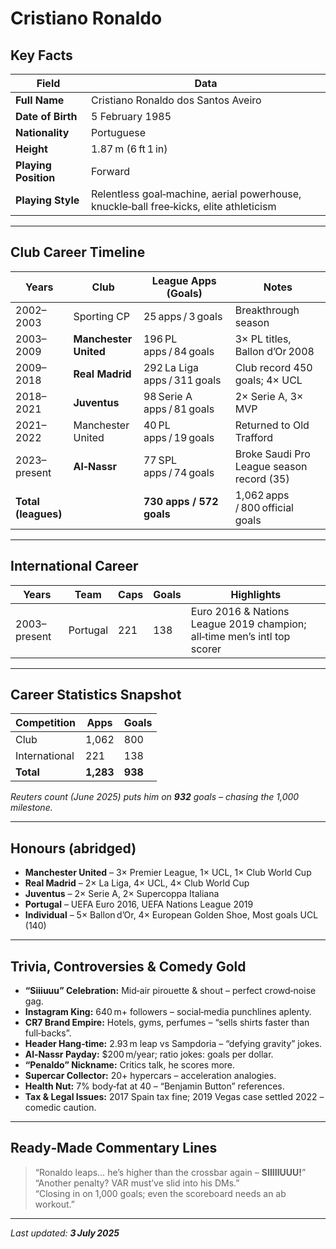 # Cristiano Ronaldo

## Key Facts
| Field | Data |
|-------|------|
| **Full Name** | Cristiano Ronaldo dos Santos Aveiro |
| **Date of Birth** | 5 February 1985 |
| **Nationality** | Portuguese |
| **Height** | 1.87 m (6 ft 1 in) |
| **Playing Position** | Forward |
| **Playing Style** | Relentless goal‑machine, aerial powerhouse, knuckle‑ball free‑kicks, elite athleticism |

---

## Club Career Timeline

| Years | Club | League Apps (Goals) | Notes |
|-------|------|---------------------|-------|
| 2002–2003 | Sporting CP | 25 apps / 3 goals | Breakthrough season |
| 2003–2009 | **Manchester United** | 196 PL apps / 84 goals | 3× PL titles, Ballon d’Or 2008 |
| 2009–2018 | **Real Madrid** | 292 La Liga apps / 311 goals | Club record 450 goals; 4× UCL |
| 2018–2021 | **Juventus** | 98 Serie A apps / 81 goals | 2× Serie A, 3× MVP |
| 2021–2022 | Manchester United | 40 PL apps / 19 goals | Returned to Old Trafford |
| 2023–present | **Al‑Nassr** | 77 SPL apps / 74 goals | Broke Saudi Pro League season record (35) |
| **Total (leagues)** |  | **730 apps / 572 goals** | 1,062 apps / 800 official goals |

---

## International Career

| Years | Team | Caps | Goals | Highlights |
|-------|------|------|-------|------------|
| 2003–present | Portugal | 221 | 138 | Euro 2016 & Nations League 2019 champion; all‑time men’s intl top scorer |

---

## Career Statistics Snapshot

| Competition | Apps | Goals |
|-------------|------|-------|
| Club | 1,062 | 800 |
| International | 221 | 138 |
| **Total** | **1,283** | **938** |

*Reuters count (June 2025) puts him on **932** goals – chasing the 1,000 milestone.*

---

## Honours (abridged)

- **Manchester United** – 3× Premier League, 1× UCL, 1× Club World Cup  
- **Real Madrid** – 2× La Liga, 4× UCL, 4× Club World Cup  
- **Juventus** – 2× Serie A, 2× Supercoppa Italiana  
- **Portugal** – UEFA Euro 2016, UEFA Nations League 2019  
- **Individual** – 5× Ballon d’Or, 4× European Golden Shoe, Most goals UCL (140)

---

## Trivia, Controversies & Comedy Gold

- **“Siiiuuu” Celebration:** Mid‑air pirouette & shout – perfect crowd‑noise gag.  
- **Instagram King:** 640 m+ followers – social‑media punchlines aplenty.  
- **CR7 Brand Empire:** Hotels, gyms, perfumes – “sells shirts faster than full‑backs”.  
- **Header Hang‑time:** 2.93 m leap vs Sampdoria – “defying gravity” jokes.  
- **Al‑Nassr Payday:** $200 m/year; ratio jokes: goals per dollar.  
- **“Penaldo” Nickname:** Critics talk, he scores more.  
- **Supercar Collector:** 20+ hypercars – acceleration analogies.  
- **Health Nut:** 7% body‑fat at 40 – “Benjamin Button” references.  
- **Tax & Legal Issues:** 2017 Spain tax fine; 2019 Vegas case settled 2022 – comedic caution.  

---

## Ready‑Made Commentary Lines

> “Ronaldo leaps… he’s higher than the crossbar again – **SIIIIIUUU!**”  
> “Another penalty? VAR must’ve slid into his DMs.”  
> “Closing in on 1,000 goals; even the scoreboard needs an ab workout.”  

---

_Last updated: **3 July 2025**_

